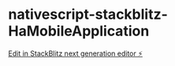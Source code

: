 # nativescript-stackblitz-HaMobileApplication

[Edit in StackBlitz next generation editor ⚡️](https://stackblitz.com/~/github.com/GeorgFH/nativescript-stackblitz-HaMobileApplication)